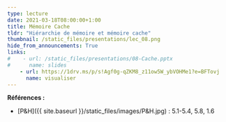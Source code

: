 ```yaml
---
type: lecture
date: 2021-03-18T08:00:00+1:00
title: Mémoire Cache
tldr: "Hiérarchie de mémoire et mémoire cache"
thumbnail: /static_files/presentations/lec_08.png
hide_from_announcements: True
links:
#    - url: /static_files/presentations/08-Cache.pptx
#      name: slides
    - url: https://1drv.ms/p/s!Agf0g-qZKM8_z11ow5W_ybVOHMe1?e=BFTovj
      name: visualiser
---
```

**Références :**
- [P&H]({{ site.baseurl }}/static_files/images/P&H.jpg) : 5.1-5.4, 5.8, 1.6
